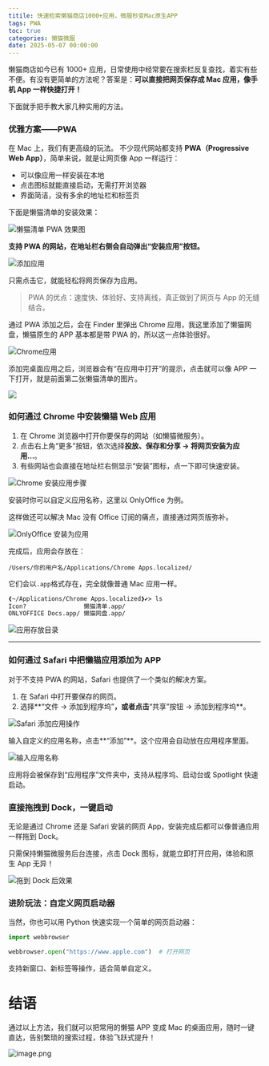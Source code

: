 ```yaml
---
titile: 快速检索懒猫商店1000+应用，微服秒变Mac原生APP
tags: PWA
toc: true
categories: 懒猫微服
date: 2025-05-07 00:00:00
---
```


懒猫商店如今已有 1000+ 应用，日常使用中经常要在搜索栏反复查找，着实有些不便。有没有更简单的方法呢？答案是：**可以直接把网页保存成 Mac 应用，像手机 App 一样快捷打开！**

下面就手把手教大家几种实用的方法。

### 优雅方案——PWA

在 Mac 上，我们有更高级的玩法。
不少现代网站都支持 **PWA（Progressive Web App）**，简单来说，就是让网页像 App 一样运行：

- 可以像应用一样安装在本地
- 点击图标就能直接启动，无需打开浏览器
- 界面简洁，没有多余的地址栏和标签页

下面是懒猫清单的安装效果：

![懒猫清单 PWA 效果图](https://raw.githubusercontent.com/cloudsmithy/picgo-imh/master/image-20250506145822013.png)

<!-- more -->

**支持 PWA 的网站，在地址栏右侧会自动弹出“安装应用”按钮。**

![添加应用](https://raw.githubusercontent.com/cloudsmithy/picgo-imh/master/image-20250506144310554.png)

只需点击它，就能轻松将网页保存为应用。

> PWA 的优点：速度快、体验好、支持离线，真正做到了网页与 App 的无缝结合。

通过 PWA 添加之后，会在 Finder 里弹出 Chrome 应用，我这里添加了懒猫网盘，懒猫原生的 APP 基本都是带 PWA 的，所以这一点体验很好。

![Chrome应用](https://raw.githubusercontent.com/cloudsmithy/picgo-imh/master/image-20250506144413958.png)

添加完桌面应用之后，浏览器会有“在应用中打开”的提示，点击就可以像 APP 一下打开，就是前面第二张懒猫清单的图片。

![](https://raw.githubusercontent.com/cloudsmithy/picgo-imh/master/image-20250506193028087.png)

### 如何通过 Chrome 中安装懒猫 Web 应用

1. 在 Chrome 浏览器中打开你要保存的网站（如懒猫微服务）。
2. 点击右上角“更多”按钮，依次选择**投放、保存和分享 → 将网页安装为应用...**。
3. 有些网站也会直接在地址栏右侧显示“安装”图标，点一下即可快速安装。

![Chrome 安装应用步骤](https://raw.githubusercontent.com/cloudsmithy/picgo-imh/master/image-20250506145022908.png)

安装时你可以自定义应用名称，这里以 OnlyOffice 为例。

这样做还可以解决 Mac 没有 Office 订阅的痛点，直接通过网页版弥补。

![OnlyOffice 安装为应用](https://raw.githubusercontent.com/cloudsmithy/picgo-imh/master/image-20250506145157209.png)

完成后，应用会存放在：

```
/Users/你的用户名/Applications/Chrome Apps.localized/
```

它们会以`.app`格式存在，完全就像普通 Mac 应用一样。

```bash
❰~/Applications/Chrome Apps.localized❱✔≻ ls
Icon?                懒猫清单.app/
ONLYOFFICE Docs.app/ 懒猫网盘.app/
```

![应用存放目录](https://raw.githubusercontent.com/cloudsmithy/picgo-imh/master/image-20250506145210451.png)

---

### 如何通过 Safari 中把懒猫应用添加为 APP

对于不支持 PWA 的网站，Safari 也提供了一个类似的解决方案。

1. 在 Safari 中打开要保存的网页。
2. 选择**“文件 → 添加到程序坞”**，或者点击**“共享”按钮 → 添加到程序坞**。

![Safari 添加应用操作](https://raw.githubusercontent.com/cloudsmithy/picgo-imh/master/image-20250506202105954.png)

输入自定义的应用名称，点击**“添加”**。这个应用会自动放在应用程序里面。

![输入应用名称](https://raw.githubusercontent.com/cloudsmithy/picgo-imh/master/image-20250506202120973.png)

应用将会被保存到“应用程序”文件夹中，支持从程序坞、启动台或 Spotlight 快速启动。

### 直接拖拽到 Dock，一键启动

无论是通过 Chrome 还是 Safari 安装的网页 App，安装完成后都可以像普通应用一样拖到 Dock。

只需保持懒猫微服务后台连接，点击 Dock 图标，就能立即打开应用，体验和原生 App 无异！

![拖到 Dock 后效果](https://raw.githubusercontent.com/cloudsmithy/picgo-imh/master/image-20250506202828139.png)

### 进阶玩法：自定义网页启动器

当然，你也可以用 Python 快速实现一个简单的网页启动器：

```python
import webbrowser

webbrowser.open("https://www.apple.com")  # 打开网页
```

支持新窗口、新标签等操作，适合简单自定义。

# 结语

通过以上方法，我们就可以把常用的懒猫 APP 变成 Mac 的桌面应用，随时一键直达，告别繁琐的搜索过程，体验飞跃式提升！

![image.png](https://lzc-playground-1301583638.cos.ap-chengdu.myqcloud.com/guidelines/459/b551e149-48d5-4b6c-b570-65f295961d4b.png "image.png")
